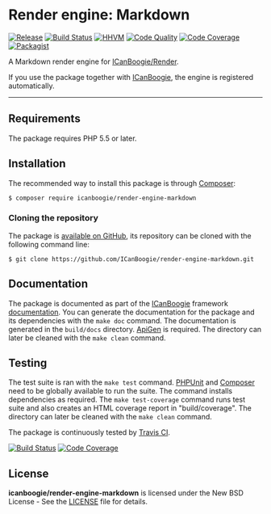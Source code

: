 # Render engine: Markdown

[![Release](https://img.shields.io/packagist/v/icanboogie/render-engine-markdown.svg)](https://github.com/ICanBoogie/render-engine-markdown/releases)
[![Build Status](https://img.shields.io/travis/ICanBoogie/render-engine-markdown/master.svg)](http://travis-ci.org/ICanBoogie/render-engine-markdown)
[![HHVM](https://img.shields.io/hhvm/icanboogie/render-engine-markdown.svg)](http://hhvm.h4cc.de/package/icanboogie/render-engine-markdown)
[![Code Quality](https://img.shields.io/scrutinizer/g/ICanBoogie/render-engine-markdown/master.svg)](https://scrutinizer-ci.com/g/ICanBoogie/render-engine-markdown)
[![Code Coverage](https://img.shields.io/coveralls/ICanBoogie/render-engine-markdown/master.svg)](https://coveralls.io/r/ICanBoogie/render-engine-markdown)
[![Packagist](https://img.shields.io/packagist/dt/icanboogie/render-engine-markdown.svg)](https://packagist.org/packages/icanboogie/render-engine-markdown)

A Markdown render engine for [ICanBoogie/Render].

If you use the package together with [ICanBoogie][], the engine is registered automatically.





----------





## Requirements

The package requires PHP 5.5 or later.





## Installation

The recommended way to install this package is through [Composer](http://getcomposer.org/):

```
$ composer require icanboogie/render-engine-markdown
```





### Cloning the repository

The package is [available on GitHub](https://github.com/ICanBoogie/render-engine-markdown), its repository can
be cloned with the following command line:

	$ git clone https://github.com/ICanBoogie/render-engine-markdown.git





## Documentation

The package is documented as part of the [ICanBoogie][] framework
[documentation][]. You can generate the documentation for the package and its dependencies with
the `make doc` command. The documentation is generated in the `build/docs` directory.
[ApiGen](http://apigen.org/) is required. The directory can later be cleaned with
the `make clean` command.





## Testing

The test suite is ran with the `make test` command. [PHPUnit](https://phpunit.de/) and
[Composer](http://getcomposer.org/) need to be globally available to run the suite.
The command installs dependencies as required. The `make test-coverage` command runs test suite
and also creates an HTML coverage report in "build/coverage". The directory can later be cleaned
with the `make clean` command.

The package is continuously tested by [Travis CI](http://about.travis-ci.org/).

[![Build Status](https://img.shields.io/travis/ICanBoogie/render-engine-markdown/master.svg)](https://travis-ci.org/ICanBoogie/render-engine-markdown)
[![Code Coverage](https://img.shields.io/coveralls/ICanBoogie/render-engine-markdown/master.svg)](https://coveralls.io/r/ICanBoogie/render-engine-markdown)





## License

**icanboogie/render-engine-markdown** is licensed under the New BSD License - See the [LICENSE](LICENSE) file for details.





[documentation]:               https://icanboogie.org/api/render-engine-markdown/master/
[ICanBoogie]:                  https://icanboogie.org
[ICanBoogie/Render]:           https://github.com/ICanBoogie/Render
